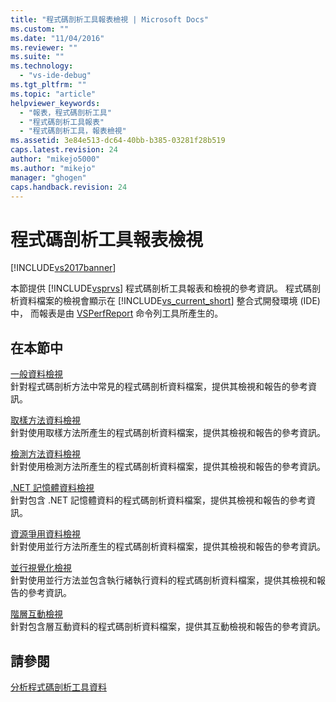 ```yaml
---
title: "程式碼剖析工具報表檢視 | Microsoft Docs"
ms.custom: ""
ms.date: "11/04/2016"
ms.reviewer: ""
ms.suite: ""
ms.technology: 
  - "vs-ide-debug"
ms.tgt_pltfrm: ""
ms.topic: "article"
helpviewer_keywords: 
  - "報表，程式碼剖析工具"
  - "程式碼剖析工具報表"
  - "程式碼剖析工具，報表檢視"
ms.assetid: 3e84e513-dc64-40bb-b385-03281f28b519
caps.latest.revision: 24
author: "mikejo5000"
ms.author: "mikejo"
manager: "ghogen"
caps.handback.revision: 24
---
```

# 程式碼剖析工具報表檢視
[!INCLUDE[vs2017banner](../code-quality/includes/vs2017banner.md)]

本節提供 [!INCLUDE[vsprvs](../code-quality/includes/vsprvs_md.md)] 程式碼剖析工具報表和檢視的參考資訊。  程式碼剖析資料檔案的檢視會顯示在 [!INCLUDE[vs_current_short](../code-quality/includes/vs_current_short_md.md)] 整合式開發環境 \(IDE\) 中，  而報表是由 [VSPerfReport](../profiling/vsperfreport.md) 命令列工具所產生的。  
  
## 在本節中  
 [一般資料檢視](../profiling/common-data-views.md)  
 針對程式碼剖析方法中常見的程式碼剖析資料檔案，提供其檢視和報告的參考資訊。  
  
 [取樣方法資料檢視](../profiling/profiler-sampling-method-data-views.md)  
 針對使用取樣方法所產生的程式碼剖析資料檔案，提供其檢視和報告的參考資訊。  
  
 [檢測方法資料檢視](../profiling/instrumentation-method-data-views.md)  
 針對使用檢測方法所產生的程式碼剖析資料檔案，提供其檢視和報告的參考資訊。  
  
 [.NET 記憶體資料檢視](../profiling/dotnet-memory-data-views.md)  
 針對包含 .NET 記憶體資料的程式碼剖析資料檔案，提供其檢視和報告的參考資訊。  
  
 [資源爭用資料檢視](../profiling/resource-contention-data-views.md)  
 針對使用並行方法所產生的程式碼剖析資料檔案，提供其檢視和報告的參考資訊。  
  
 [並行視覺化檢視](../profiling/concurrency-visualizer.md)  
 針對使用並行方法並包含執行緒執行資料的程式碼剖析資料檔案，提供其檢視和報告的參考資訊。  
  
 [階層互動檢視](../profiling/tier-interactions-view.md)  
 針對包含層互動資料的程式碼剖析資料檔案，提供其互動檢視和報告的參考資訊。  
  
## 請參閱  
 [分析程式碼剖析工具資料](../profiling/analyzing-performance-tools-data.md)